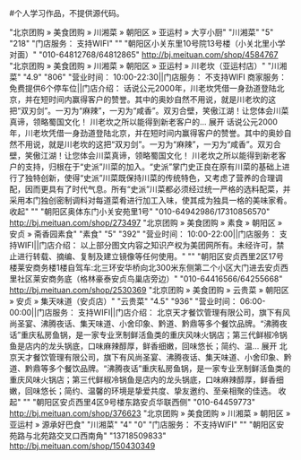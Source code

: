 #个人学习作品，不提供源代码。

"北京团购 » 美食团购 » 川湘菜 » 朝阳区 » 亚运村 » 大亨小厨"	"川湘菜"	"5"	"218"	"门店服务： 支持WIFI"	""	"朝阳区小关东里10号院13号楼（小关北里小学对面）"	"010-64812768/64812865"	http://bj.meituan.com/shop/4584767
"北京团购 » 美食团购 » 川湘菜 » 朝阳区 » 亚运村 » 川老坎（亚运村店）"	"川湘菜"	"4.9"	"806"	"营业时间： 10:00-22:30||门店服务： 不支持WIFI 商家服务：免费提供6个停车位||门店介绍： 话说公元2000年，川老坎凭借一身劲道登陆北京，并在短时间内赢得客户的赞誉。其中的奥妙自然不用说，就是川老坎的这把“双刃剑”。一刃为“麻辣”，一刃为“咸香”。双刃合壁，笑傲江湖！让您体会川菜真谛，领略蜀国文化！ 川老坎之所以能得到新老客户的... 展开 话说公元2000年，川老坎凭借一身劲道登陆北京，并在短时间内赢得客户的赞誉。其中的奥妙自然不用说，就是川老坎的这把“双刃剑”。一刃为“麻辣”，一刃为“咸香”。双刃合壁，笑傲江湖！让您体会川菜真谛，领略蜀国文化！ 川老坎之所以能得到新老客户的支持，归根在于“史派”川菜的加入。“史派”掌门史正良在原有川菜的基础上进行了独特创新，使得“史派”川菜既保持川菜的传统特色，又考虑了营养的合理调配，因而更具有了时代气息。所有“史派”川菜都必须经过统一严格的选料配菜，并采用本门独创密制调料对每道菜肴进行加工入味，使其成为独具一格的美味家肴。 收起"	""	"朝阳区奥体东门小关安苑里1号"	"010-64942986/17310856570"	http://bj.meituan.com/shop/273497
"北京团购 » 美食团购 » 素食 » 朝阳区 » 安贞 » 斋香园素食"	"素食"	"5"	"392"	"营业时间： 10:00-22:00||门店服务： 支持WIFI||门店介绍： 以上部分图文内容之知识产权为美团网所有。未经许可，禁止进行转载、摘编、复制及建立镜像等任何使用。"	""	"朝阳区安贞西里2区17号楼莱安商务楼1楼自驾车:北三环安华桥向北300米东侧第二个小区大门进去安贞西里社区莱安商务底（格林豪泰安贞鸟巢店旁边）"	"010-64416566/64255668"	http://bj.meituan.com/shop/2530369
"北京团购 » 美食团购 » 云贵菜 » 朝阳区 » 安贞 » 集天味道（安贞店）"	"云贵菜"	"4.5"	"936"	"营业时间： 06:00-00:00||门店服务： 支持WIFI||门店介绍： 北京天才餐饮管理有限公司，旗下有风尚圣宴、沸腾夜话、集天味道、小舍印象、黔道、黔鼎等多个餐饮品牌。“沸腾夜话”重庆私房鱼锅，是一家专业烹制鲜活鱼类的重庆风味火锅店；第三代鲜椒冷锅鱼是店内的龙头锅底，口味麻辣醇厚，鲜香细嫩，回味悠长；简约、温... 展开 北京天才餐饮管理有限公司，旗下有风尚圣宴、沸腾夜话、集天味道、小舍印象、黔道、黔鼎等多个餐饮品牌。“沸腾夜话”重庆私房鱼锅，是一家专业烹制鲜活鱼类的重庆风味火锅店；第三代鲜椒冷锅鱼是店内的龙头锅底，口味麻辣醇厚，鲜香细嫩，回味悠长；简约、温馨的环境是挚爱共度、挚友邀约、至亲相聚的佳选。 收起"	""	"朝阳区安贞西里4区9号楼东路安贞华联西侧"	"010-64459773"	http://bj.meituan.com/shop/376623
"北京团购 » 美食团购 » 川湘菜 » 朝阳区 » 亚运村 » 源承好巴食"	"川湘菜"	"4"	"0"	"门店服务： 不支持WIFI"	""	"朝阳区安苑路与北苑路交叉口西南角"	"13718509833"	http://bj.meituan.com/shop/150430349
